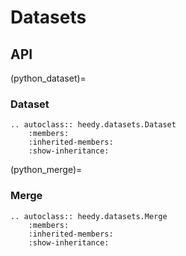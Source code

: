 # Datasets

## API

(python_dataset)=

### Dataset

```{eval-rst}
.. autoclass:: heedy.datasets.Dataset
    :members:
    :inherited-members:
    :show-inheritance:
```

(python_merge)=

### Merge

```{eval-rst}
.. autoclass:: heedy.datasets.Merge
    :members:
    :inherited-members:
    :show-inheritance:
```
